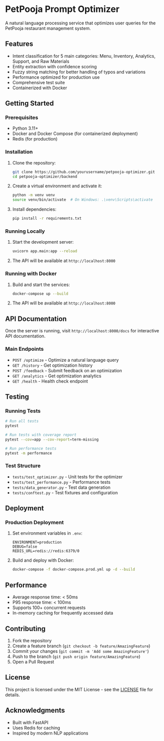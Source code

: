 # PetPooja Prompt Optimizer

A natural language processing service that optimizes user queries for the PetPooja restaurant management system.

## Features

- Intent classification for 5 main categories: Menu, Inventory, Analytics, Support, and Raw Materials
- Entity extraction with confidence scoring
- Fuzzy string matching for better handling of typos and variations
- Performance optimized for production use
- Comprehensive test suite
- Containerized with Docker

## Getting Started

### Prerequisites

- Python 3.11+
- Docker and Docker Compose (for containerized deployment)
- Redis (for production)

### Installation

1. Clone the repository:
   ```bash
   git clone https://github.com/yourusername/petpooja-optimizer.git
   cd petpooja-optimizer/backend
   ```

2. Create a virtual environment and activate it:
   ```bash
   python -m venv venv
   source venv/bin/activate  # On Windows: .\venv\Scripts\activate
   ```

3. Install dependencies:
   ```bash
   pip install -r requirements.txt
   ```

### Running Locally

1. Start the development server:
   ```bash
   uvicorn app.main:app --reload
   ```

2. The API will be available at `http://localhost:8000`

### Running with Docker

1. Build and start the services:
   ```bash
   docker-compose up --build
   ```

2. The API will be available at `http://localhost:8000`

## API Documentation

Once the server is running, visit `http://localhost:8000/docs` for interactive API documentation.

### Main Endpoints

- `POST /optimize` - Optimize a natural language query
- `GET /history` - Get optimization history
- `POST /feedback` - Submit feedback on an optimization
- `GET /analytics` - Get optimization analytics
- `GET /health` - Health check endpoint

## Testing

### Running Tests

```bash
# Run all tests
pytest

# Run tests with coverage report
pytest --cov=app --cov-report=term-missing

# Run performance tests
pytest -m performance
```

### Test Structure

- `tests/test_optimizer.py` - Unit tests for the optimizer
- `tests/test_performance.py` - Performance tests
- `tests/data_generator.py` - Test data generation
- `tests/conftest.py` - Test fixtures and configuration

## Deployment

### Production Deployment

1. Set environment variables in `.env`:
   ```
   ENVIRONMENT=production
   DEBUG=false
   REDIS_URL=redis://redis:6379/0
   ```

2. Build and deploy with Docker:
   ```bash
   docker-compose -f docker-compose.prod.yml up -d --build
   ```

## Performance

- Average response time: < 50ms
- P95 response time: < 100ms
- Supports 100+ concurrent requests
- In-memory caching for frequently accessed data

## Contributing

1. Fork the repository
2. Create a feature branch (`git checkout -b feature/AmazingFeature`)
3. Commit your changes (`git commit -m 'Add some AmazingFeature'`)
4. Push to the branch (`git push origin feature/AmazingFeature`)
5. Open a Pull Request

## License

This project is licensed under the MIT License - see the [LICENSE](LICENSE) file for details.

## Acknowledgments

- Built with FastAPI
- Uses Redis for caching
- Inspired by modern NLP applications
